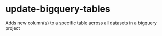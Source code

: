 # update-bigquery-tables
Adds new column(s) to a specific table across all datasets in a bigquery project
